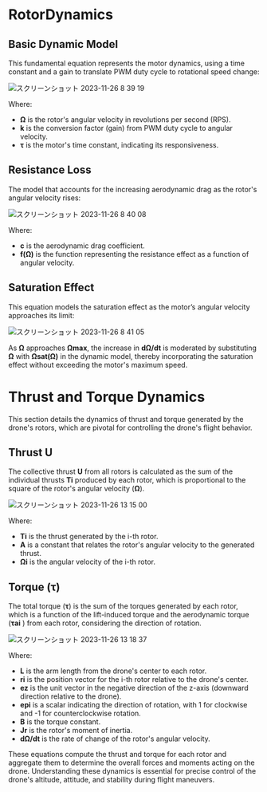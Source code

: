 # RotorDynamics

## Basic Dynamic Model

This fundamental equation represents the motor dynamics, using a time constant and a gain to translate PWM duty cycle to rotational speed change:
   
![スクリーンショット 2023-11-26 8 39 19](https://github.com/toppers/hakoniwa-px4sim/assets/164193/ac0612e4-9dbf-45b3-8abe-6c48c87227fb)

Where:
 - **Ω** is the rotor's angular velocity in revolutions per second (RPS).
 - **k** is the conversion factor (gain) from PWM duty cycle to angular velocity.
 - **τ** is the motor's time constant, indicating its responsiveness.

## Resistance Loss

The model that accounts for the increasing aerodynamic drag as the rotor's angular velocity rises:

![スクリーンショット 2023-11-26 8 40 08](https://github.com/toppers/hakoniwa-px4sim/assets/164193/6436c91b-316d-439a-a26d-91273da375cc)

Where:
 - **c** is the aerodynamic drag coefficient.
 - **f(Ω)** is the function representing the resistance effect as a function of angular velocity.

## Saturation Effect

This equation models the saturation effect as the motor’s angular velocity approaches its limit:

![スクリーンショット 2023-11-26 8 41 05](https://github.com/toppers/hakoniwa-px4sim/assets/164193/d3d74b4e-3e3b-4bc2-b467-59404d123b35)

As **Ω** approaches **Ωmax**, the increase in **dΩ/dt** is moderated by substituting **Ω** with **Ωsat(Ω)** in the dynamic model, thereby incorporating the saturation effect without exceeding the motor's maximum speed.


# Thrust and Torque Dynamics

This section details the dynamics of thrust and torque generated by the drone's rotors, which are pivotal for controlling the drone's flight behavior.

## Thrust U

The collective thrust **U** from all rotors is calculated as the sum of the individual thrusts **Ti** produced by each rotor, which is proportional to the square of the rotor's angular velocity (**Ω**).

![スクリーンショット 2023-11-26 13 15 00](https://github.com/toppers/hakoniwa-px4sim/assets/164193/1d371d4a-fcac-4723-b886-4212290fcfc6)

Where:

* **Ti​** is the thrust generated by the i-th rotor.
* **A** is a constant that relates the rotor's angular velocity to the generated thrust.
* **Ωi** is the angular velocity of the i-th rotor.

## Torque (τ)
The total torque (**τ**) is the sum of the torques generated by each rotor, which is a function of the lift-induced torque and the aerodynamic torque (**τai**
) from each rotor, considering the direction of rotation.

![スクリーンショット 2023-11-26 13 18 37](https://github.com/toppers/hakoniwa-px4sim/assets/164193/92d892aa-3b7a-4c5e-80d0-d444e115a85a)

Where:

* **L** is the arm length from the drone's center to each rotor.
* **ri** is the position vector for the i-th rotor relative to the drone's center.
* **ez**​ is the unit vector in the negative direction of the z-axis (downward direction relative to the drone).
* **epi** is a scalar indicating the direction of rotation, with 1 for clockwise and -1 for counterclockwise rotation.
* **B** is the torque constant.
* **Jr** is the rotor's moment of inertia.
* **dΩ/dt** is the rate of change of the rotor's angular velocity.

These equations compute the thrust and torque for each rotor and aggregate them to determine the overall forces and moments acting on the drone. Understanding these dynamics is essential for precise control of the drone's altitude, attitude, and stability during flight maneuvers.
